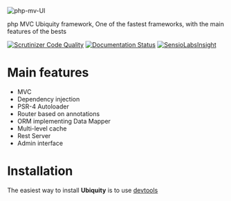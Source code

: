 ![php-mv-UI](http://static-phpmv-ui.kobject.net/img/ubiquity/logo-ubiquity.png "Ubiquity")

php MVC Ubiquity framework, One of the fastest frameworks, with the main features of the bests

[![Scrutinizer Code Quality](https://scrutinizer-ci.com/g/phpMv/ubiquity/badges/quality-score.png?b=master)](https://scrutinizer-ci.com/g/phpMv/ubiquity/?branch=master) [![Documentation Status](https://readthedocs.org/projects/micro-framework/badge/?version=latest)](http://micro-framework.readthedocs.io/en/latest/?badge=latest)
 [![SensioLabsInsight](https://insight.sensiolabs.com/projects/17973125-9452-4d32-af68-75ecfc2ff658/mini.png)](https://insight.sensiolabs.com/projects/17973125-9452-4d32-af68-75ecfc2ff658)



# Main features
  - MVC
  - Dependency injection
  - PSR-4 Autoloader
  - Router based on annotations
  - ORM implementing Data Mapper
  - Multi-level cache
  - Rest Server
  - Admin interface
  
# Installation

The easiest way to install **Ubiquity** is to use [devtools](https://github.com/phpMv/ubiquity-devtools)
